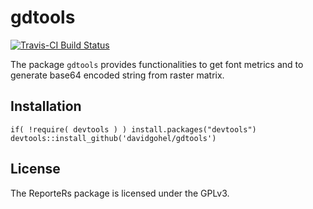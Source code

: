 # gdtools

[![Travis-CI Build Status](https://travis-ci.org/davidgohel/gdtools.svg?branch=master)](https://travis-ci.org/davidgohel/gdtools)

The package `gdtools` provides functionalities to get
font metrics and to generate base64 encoded string from 
raster matrix.

## Installation

    if( !require( devtools ) ) install.packages("devtools")
    devtools::install_github('davidgohel/gdtools')

License
-------
The ReporteRs package is licensed under the GPLv3. 
